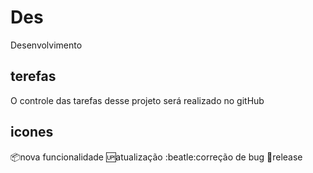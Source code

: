 # Des
Desenvolvimento

## terefas

O controle das tarefas desse projeto será realizado no gitHub

## icones

:package:nova funcionalidade
:up:atualização
:beatle:correção de bug
:checkered_flag:release